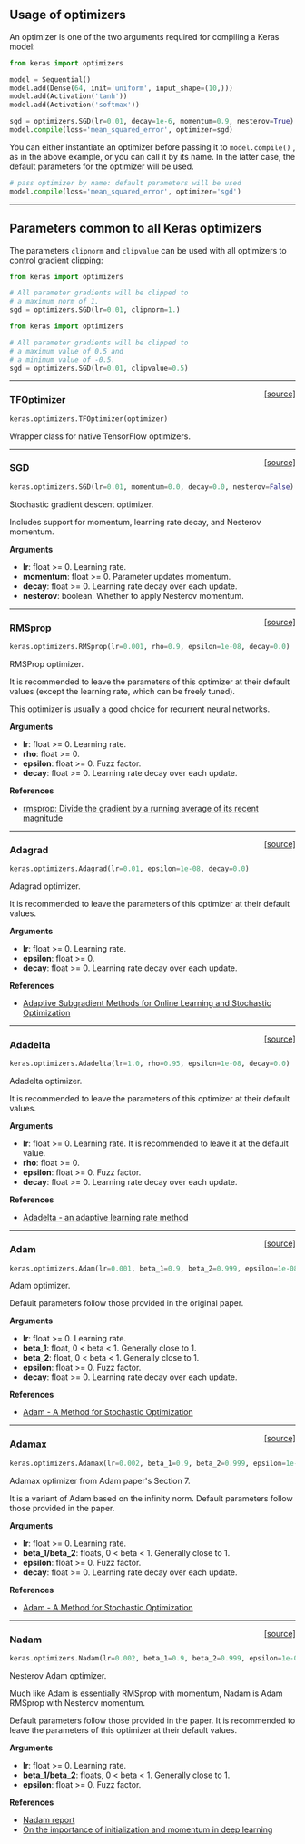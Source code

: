 
## Usage of optimizers

An optimizer is one of the two arguments required for compiling a Keras model:

```python
from keras import optimizers

model = Sequential()
model.add(Dense(64, init='uniform', input_shape=(10,)))
model.add(Activation('tanh'))
model.add(Activation('softmax'))

sgd = optimizers.SGD(lr=0.01, decay=1e-6, momentum=0.9, nesterov=True)
model.compile(loss='mean_squared_error', optimizer=sgd)
```

You can either instantiate an optimizer before passing it to `model.compile()` , as in the above example, or you can call it by its name. In the latter case, the default parameters for the optimizer will be used.

```python
# pass optimizer by name: default parameters will be used
model.compile(loss='mean_squared_error', optimizer='sgd')
```

---

## Parameters common to all Keras optimizers

The parameters `clipnorm` and `clipvalue` can be used with all optimizers to control gradient clipping:

```python
from keras import optimizers

# All parameter gradients will be clipped to
# a maximum norm of 1.
sgd = optimizers.SGD(lr=0.01, clipnorm=1.)
```

```python
from keras import optimizers

# All parameter gradients will be clipped to
# a maximum value of 0.5 and
# a minimum value of -0.5.
sgd = optimizers.SGD(lr=0.01, clipvalue=0.5)
```

---

<span style="float:right;">[[source]](https://github.com/fchollet/keras/blob/master/keras/optimizers.py#L601)</span>
### TFOptimizer

```python
keras.optimizers.TFOptimizer(optimizer)
```

Wrapper class for native TensorFlow optimizers.

----

<span style="float:right;">[[source]](https://github.com/fchollet/keras/blob/master/keras/optimizers.py#L128)</span>
### SGD

```python
keras.optimizers.SGD(lr=0.01, momentum=0.0, decay=0.0, nesterov=False)
```

Stochastic gradient descent optimizer.

Includes support for momentum,
learning rate decay, and Nesterov momentum.

__Arguments__

- __lr__: float >= 0. Learning rate.
- __momentum__: float >= 0. Parameter updates momentum.
- __decay__: float >= 0. Learning rate decay over each update.
- __nesterov__: boolean. Whether to apply Nesterov momentum.

----

<span style="float:right;">[[source]](https://github.com/fchollet/keras/blob/master/keras/optimizers.py#L190)</span>
### RMSprop

```python
keras.optimizers.RMSprop(lr=0.001, rho=0.9, epsilon=1e-08, decay=0.0)
```

RMSProp optimizer.

It is recommended to leave the parameters of this optimizer
at their default values
(except the learning rate, which can be freely tuned).

This optimizer is usually a good choice for recurrent
neural networks.

__Arguments__

- __lr__: float >= 0. Learning rate.
- __rho__: float >= 0.
- __epsilon__: float >= 0. Fuzz factor.
- __decay__: float >= 0. Learning rate decay over each update.

__References__

- [rmsprop: Divide the gradient by a running average of its recent magnitude](http://www.cs.toronto.edu/~tijmen/csc321/slides/lecture_slides_lec6.pdf)

----

<span style="float:right;">[[source]](https://github.com/fchollet/keras/blob/master/keras/optimizers.py#L254)</span>
### Adagrad

```python
keras.optimizers.Adagrad(lr=0.01, epsilon=1e-08, decay=0.0)
```

Adagrad optimizer.

It is recommended to leave the parameters of this optimizer
at their default values.

__Arguments__

- __lr__: float >= 0. Learning rate.
- __epsilon__: float >= 0.
- __decay__: float >= 0. Learning rate decay over each update.

__References__

- [Adaptive Subgradient Methods for Online Learning and Stochastic Optimization](http://www.jmlr.org/papers/volume12/duchi11a/duchi11a.pdf)

----

<span style="float:right;">[[source]](https://github.com/fchollet/keras/blob/master/keras/optimizers.py#L308)</span>
### Adadelta

```python
keras.optimizers.Adadelta(lr=1.0, rho=0.95, epsilon=1e-08, decay=0.0)
```

Adadelta optimizer.

It is recommended to leave the parameters of this optimizer
at their default values.

__Arguments__

- __lr__: float >= 0. Learning rate.
	It is recommended to leave it at the default value.
- __rho__: float >= 0.
- __epsilon__: float >= 0. Fuzz factor.
- __decay__: float >= 0. Learning rate decay over each update.

__References__

- [Adadelta - an adaptive learning rate method](http://arxiv.org/abs/1212.5701)

----

<span style="float:right;">[[source]](https://github.com/fchollet/keras/blob/master/keras/optimizers.py#L377)</span>
### Adam

```python
keras.optimizers.Adam(lr=0.001, beta_1=0.9, beta_2=0.999, epsilon=1e-08, decay=0.0)
```

Adam optimizer.

Default parameters follow those provided in the original paper.

__Arguments__

- __lr__: float >= 0. Learning rate.
- __beta_1__: float, 0 < beta < 1. Generally close to 1.
- __beta_2__: float, 0 < beta < 1. Generally close to 1.
- __epsilon__: float >= 0. Fuzz factor.
- __decay__: float >= 0. Learning rate decay over each update.

__References__

- [Adam - A Method for Stochastic Optimization](http://arxiv.org/abs/1412.6980v8)

----

<span style="float:right;">[[source]](https://github.com/fchollet/keras/blob/master/keras/optimizers.py#L447)</span>
### Adamax

```python
keras.optimizers.Adamax(lr=0.002, beta_1=0.9, beta_2=0.999, epsilon=1e-08, decay=0.0)
```

Adamax optimizer from Adam paper's Section 7.

It is a variant of Adam based on the infinity norm.
Default parameters follow those provided in the paper.

__Arguments__

- __lr__: float >= 0. Learning rate.
- __beta_1/beta_2__: floats, 0 < beta < 1. Generally close to 1.
- __epsilon__: float >= 0. Fuzz factor.
- __decay__: float >= 0. Learning rate decay over each update.

__References__

- [Adam - A Method for Stochastic Optimization](http://arxiv.org/abs/1412.6980v8)

----

<span style="float:right;">[[source]](https://github.com/fchollet/keras/blob/master/keras/optimizers.py#L519)</span>
### Nadam

```python
keras.optimizers.Nadam(lr=0.002, beta_1=0.9, beta_2=0.999, epsilon=1e-08, schedule_decay=0.004)
```

Nesterov Adam optimizer.

Much like Adam is essentially RMSprop with momentum,
Nadam is Adam RMSprop with Nesterov momentum.

Default parameters follow those provided in the paper.
It is recommended to leave the parameters of this optimizer
at their default values.

__Arguments__

- __lr__: float >= 0. Learning rate.
- __beta_1/beta_2__: floats, 0 < beta < 1. Generally close to 1.
- __epsilon__: float >= 0. Fuzz factor.

__References__

- [Nadam report](http://cs229.stanford.edu/proj2015/054_report.pdf)
- [On the importance of initialization and momentum in deep learning](http://www.cs.toronto.edu/~fritz/absps/momentum.pdf)
